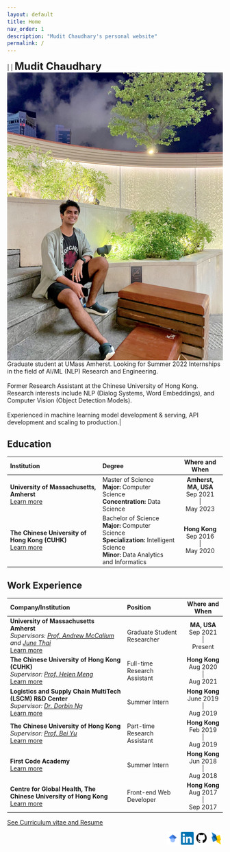 ```yaml
---
layout: default
title: Home
nav_order: 1
description: "Mudit Chaudhary's personal website"
permalink: /
---
```


|<img src="./me.png" alt="Me" align="left" style="padding: 0px; width: 1000px;" /> | <b><font size="5">Mudit Chaudhary</font></b> <br> Graduate student at UMass Amherst. Looking for Summer 2022 Internships in the field of AI/ML (NLP) Research and Engineering. <br> <br> Former Research Assistant at the Chinese University of Hong Kong. Research interests include NLP (Dialog Systems, Word Embeddings), and Computer Vision (Object Detection Models). <br> <br> Experienced in machine learning model development & serving, API development and scaling to production.|  

## Education  

| Institution        | Degree         | Where and When |
|:-----------------|:------------------|:------:|
| **University of Massachusetts, Amherst**   <br> [Learn more](https://muditchaudhary.github.io/docs/education/UMass_2023)                | Master of Science <br> <b>Major:</b> Computer Science <br> <b>Concentration:</b> Data Science| <b>Amherst, MA, USA</b> <br> Sep 2021 <br> &#124; <br> May 2023  |  
| **The Chinese University of Hong Kong (CUHK)**  <br> [Learn more](https://muditchaudhary.github.io/docs/education/CUHK_2020)          | Bachelor of Science <br> <b>Major:</b> Computer Science <br> <b>Specialization: </b> Intelligent Science <br> <b>Minor:</b> Data Analytics and Informatics | <b>Hong Kong</b> <br> Sep 2016 <br> &#124; <br> May 2020  |  

## Work Experience  

| Company/Institution        | Position         | Where and When |
|:-----------------|:------------------|:------:|
| **University of Massachusetts Amherst** <br> <i>Supervisors: [Prof. Andrew McCallum](https://people.cs.umass.edu/~mccallum/) and [June Thai](https://people.cs.umass.edu/~dthai/) </i> <br> [Learn more](https://muditchaudhary.github.io/docs/experiences/UMass_GSR_Fall2021) | Graduate Student Researcher | <b>MA, USA</b> <br> Sep 2021<br> &#124; <br> Present  | 
| **The Chinese University of Hong Kong (CUHK)** <br> <i>Supervisor: [Prof. Helen Meng](https://www.se.cuhk.edu.hk/people/academic-staff/prof-meng-mei-ling-helen/)  </i> <br> [Learn more](https://muditchaudhary.github.io/docs/experiences/CUHK_RA_2020) | Full-time Research Assistant | <b>Hong Kong</b> <br> Aug 2020<br> &#124; <br> Aug 2021  |  
| **Logistics and Supply Chain MultiTech (LSCM) R&D Center** <br> <i>Supervisor: [Dr. Dorbin Ng](https://dblp.org/pid/n/TobunDorbinNg.html)  </i> <br> [Learn more](https://muditchaudhary.github.io/docs/experiences/LSCM_Intern_2019)| Summer Intern | <b>Hong Kong</b> <br> June 2019 <br> &#124; <br>Aug 2019 |  
| **The Chinese University of Hong Kong** <br> <i> Supervisor: [Prof. Bei Yu](http://www.cse.cuhk.edu.hk/~byu/) </i> <br> [Learn more](https://muditchaudhary.github.io/docs/experiences/CUHK_PTRA_2019)| Part-time Research Assistant | <b>Hong Kong</b> <br> Feb 2019 <br> &#124; <br> Aug 2019 |
| **First Code Academy** <br> [Learn more](https://muditchaudhary.github.io/docs/experiences/FirstCode_Intern_2018)| Summer Intern | <b>Hong Kong</b> <br> Jun 2018 <br> &#124; <br> Aug 2018 |
| **Centre for Global Health, The Chinese University of Hong Kong** <br> [Learn more](https://muditchaudhary.github.io/docs/experiences/CGH_WebDev_2017)| Front-end Web Developer | <b>Hong Kong</b> <br> Aug 2017 <br> &#124; <br> Sep 2017 |

[See Curriculum vitae and Resume](https://muditchaudhary.github.io/docs/Documents%20(C.V.,%20Resume)/)

<div align="right"> <a href="https://scholar.google.com/citations?user=FmZEBUoAAAAJ&hl=en&oi=ao"><img src="assets/images/gScholar.svg" style="width: 30px;"></a>   <a href="https://www.linkedin.com/in/muditchaudhary/"><img src="assets/images/LinkedIn.png" style="width: 30px;"></a>   <a href="https://www.github.com/muditchaudhary"><img src="assets/images/github.png" style="width: 30px;"></a> <a href="https://dblp.org/pid/283/5772"><img src="assets/images/dblp.png" style="width: 30px;"></a> </div>